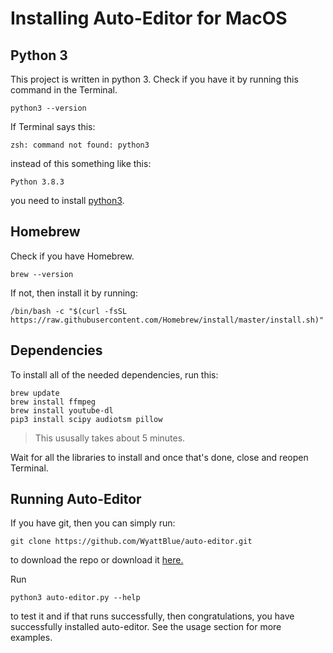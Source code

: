 # Installing Auto-Editor for MacOS
## Python 3
This project is written in python 3. Check if you have it by running this command in the Terminal.
```terminal
python3 --version
```

If Terminal says this:

```terminal
zsh: command not found: python3
```

instead of this something like this:

```terminal
Python 3.8.3
```

you need to install [python3](https://www.python.org/downloads/).

## Homebrew
Check if you have Homebrew.

```terminal
brew --version
```

If not, then install it by running:

```terminal
/bin/bash -c "$(curl -fsSL https://raw.githubusercontent.com/Homebrew/install/master/install.sh)"
```

## Dependencies
To install all of the needed dependencies, run this:
```terminal
brew update
brew install ffmpeg
brew install youtube-dl
pip3 install scipy audiotsm pillow
```
> This ususally takes about 5 minutes.

Wait for all the libraries to install and once that's done, close and reopen Terminal.

## Running Auto-Editor

If you have git, then you can simply run:
```terminal
git clone https://github.com/WyattBlue/auto-editor.git
```

to download the repo or download it [here.](https://github.com/WyattBlue/auto-editor/archive/master.zip)

Run 
```terminal
python3 auto-editor.py --help
```
to test it and if that runs successfully, then congratulations, you have successfully installed auto-editor. See the usage section for more examples.
